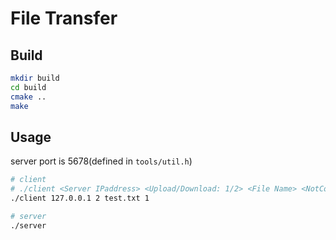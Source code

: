 # File Transfer

## Build

```bash
mkdir build
cd build
cmake ..
make
```

## Usage

server port is 5678(defined in ```tools/util.h```)

```bash
# client
# ./client <Server IPaddress> <Upload/Download: 1/2> <File Name> <NotContinue/Continue: 0/1
./client 127.0.0.1 2 test.txt 1

# server
./server
```

